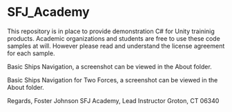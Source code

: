 # SFJ_Academy

This repository is in place to provide demonstration C# for Unity traininig products.
Academic organizations and students are free to use these code samples at will. However please read and understand the license agreement for each sample.



Basic Ships Navigation, a screenshot can be viewed in the About folder.

Basic Ships Navigation for Two Forces, a screenshot can be viewed in the About folder.


Regards,
Foster Johnson
SFJ Academy, Lead Instructor
Groton, CT 06340
